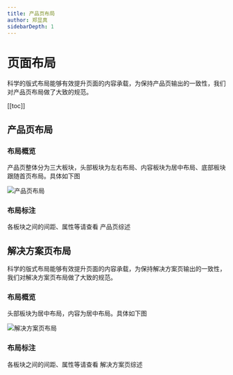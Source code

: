 ```yaml
---
title: 产品页布局
author: 郑显真
sidebarDepth: 1
---
```


# 页面布局


科学的版式布局能够有效提升页面的内容承载，为保持产品页输出的一致性，我们对产品页布局做了大致的规范。


[[toc]]


## 产品页布局

### 布局概览


产品页整体分为三大板块，头部板块为左右布局、内容板块为居中布局、底部板块跟随首页布局。具体如下图

![产品页布局](http://baiduyun-guideline.bj.bcebos.com/portal%2FComposingLayout%2F%E4%BA%A7%E5%93%81%E9%A1%B5%E5%B8%83%E5%B1%80%402x.jpg)


### 布局标注


各板块之间的间距、属性等请查看  产品页综述

## 解决方案页布局


科学的版式布局能够有效提升页面的内容承载，为保持解决方案页输出的一致性，我们对解决方案页布局做了大致的规范。



### 布局概览


头部板块为居中布局，内容为居中布局。具体如下图

![解决方案页布局](http://baiduyun-guideline.bj.bcebos.com/portal%2FComposingLayout%2F%E8%A7%A3%E5%86%B3%E6%96%B9%E6%A1%88%E9%A1%B5%E5%B8%83%E5%B1%80%402x.jpg)


### 布局标注


各板块之间的间距、属性等请查看  解决方案页综述
